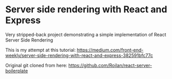  
# Server side rendering with React and Express

Very stripped-back project demonstrating a simple implementation of React Server Side Rendering

This is my attempt at this tutorial: https://medium.com/front-end-weekly/server-side-rendering-with-react-and-express-382591bfc77c

Original git cloned from here: https://github.com/Roilan/react-server-boilerplate


